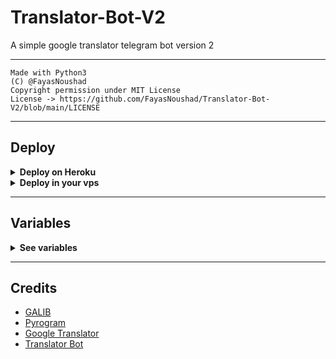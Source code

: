 # Translator-Bot-V2

A simple google translator telegram bot version 2

---

```
Made with Python3
(C) @FayasNoushad
Copyright permission under MIT License
License -> https://github.com/FayasNoushad/Translator-Bot-V2/blob/main/LICENSE
```

---

## Deploy

<details>
  <summary><b>Deploy on Heroku</b></summary>

<p align="left">
  <a href="https://heroku.com/deploy?template=https://github.com/Galib792/TranslatorBot/tree/main">
     <img height="30px" src="https://img.shields.io/badge/Deploy%20To%20Heroku-blueviolet?style=for-the-badge&logo=heroku">
  </a>
</p>

</details>

<details>
  <summary><b>Deploy in your vps</b></summary>

```sh
git clone https://github.com/FayasNoushad/Translator-Bot-V2
cd Translator-Bot-V2
pip3 install -r requirements.txt
# <Create Variables appropriately>
python3 main.py
```

</details>

---

## Variables

<details>
  <summary><b>See variables</b></summary>

- `API_HASH` Your API Hash from my.telegram.org
- `API_ID` Your API ID from my.telegram.org
- `BOT_TOKEN` Your bot token from @BotFather

</details>

---

## Credits

- [GALIB](https://github.com/eo792)
- [Pyrogram](https://github.com/pyrogram/pyrogram)
- [Google Translator](https://translate.google.com)
- [Translator Bot](https://github.com/eo792/TranslatorBot)
